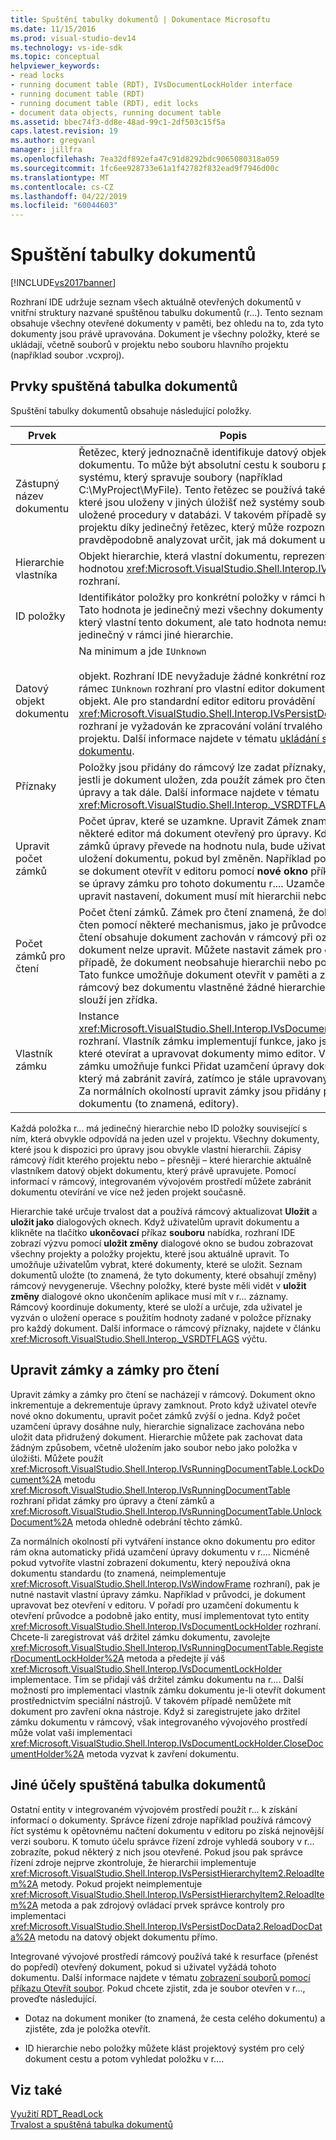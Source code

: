 ```yaml
---
title: Spuštění tabulky dokumentů | Dokumentace Microsoftu
ms.date: 11/15/2016
ms.prod: visual-studio-dev14
ms.technology: vs-ide-sdk
ms.topic: conceptual
helpviewer_keywords:
- read locks
- running document table (RDT), IVsDocumentLockHolder interface
- running document table (RDT)
- running document table (RDT), edit locks
- document data objects, running document table
ms.assetid: bbec74f3-dd8e-48ad-99c1-2df503c15f5a
caps.latest.revision: 19
ms.author: gregvanl
manager: jillfra
ms.openlocfilehash: 7ea32df892efa47c91d8292bdc9065080318a059
ms.sourcegitcommit: 1fc6ee928733e61a1f42782f832ead9f7946d00c
ms.translationtype: MT
ms.contentlocale: cs-CZ
ms.lasthandoff: 04/22/2019
ms.locfileid: "60044603"
---
```

# <a name="running-document-table"></a>Spuštění tabulky dokumentů
[!INCLUDE[vs2017banner](../../includes/vs2017banner.md)]

Rozhraní IDE udržuje seznam všech aktuálně otevřených dokumentů v vnitřní struktury nazvané spuštěnou tabulku dokumentů (r...). Tento seznam obsahuje všechny otevřené dokumenty v paměti, bez ohledu na to, zda tyto dokumenty jsou právě upravována. Dokument je všechny položky, které se ukládají, včetně souborů v projektu nebo souboru hlavního projektu (například soubor .vcxproj).  
  
## <a name="elements-of-the-running-document-table"></a>Prvky spuštěná tabulka dokumentů  
 Spuštění tabulky dokumentů obsahuje následující položky.  
  
|Prvek|Popis|  
|-------------|-----------------|  
|Zástupný název dokumentu|Řetězec, který jednoznačně identifikuje datový objekt dokumentu. To může být absolutní cestu k souboru pro projekt systému, který spravuje soubory (například C:\MyProject\MyFile). Tento řetězec se používá také pro projekty, které jsou uloženy v jiných úložišť než systémy souborů, jako jsou uložené procedury v databázi. V takovém případě systém projektu díky jedinečný řetězec, který může rozpoznat a pravděpodobně analyzovat určit, jak má dokument uložit.|  
|Hierarchie vlastníka|Objekt hierarchie, která vlastní dokumentu, reprezentovaný hodnotou <xref:Microsoft.VisualStudio.Shell.Interop.IVsHierarchy> rozhraní.|  
|ID položky|Identifikátor položky pro konkrétní položky v rámci hierarchie. Tato hodnota je jedinečný mezi všechny dokumenty v hierarchii, který vlastní tento dokument, ale tato hodnota nemusí být jedinečný v rámci jiné hierarchie.|  
|Datový objekt dokumentu|Na minimum a jde `IUnknown`<br /><br /> objekt. Rozhraní IDE nevyžaduje žádné konkrétní rozhraní nad rámec `IUnknown` rozhraní pro vlastní editor dokumentu datový objekt. Ale pro standardní editor editoru provádění <xref:Microsoft.VisualStudio.Shell.Interop.IVsPersistDocData2> rozhraní je vyžadován ke zpracování volání trvalého souboru z projektu. Další informace najdete v tématu [ukládání standardní dokumentu](../../extensibility/internals/saving-a-standard-document.md).|  
|Příznaky|Položky jsou přidány do rámcový lze zadat příznaky, které řídí, jestli je dokument uložen, zda použít zámek pro čtení nebo úpravy a tak dále. Další informace najdete v tématu <xref:Microsoft.VisualStudio.Shell.Interop._VSRDTFLAGS> výčtu.|  
|Upravit počet zámků|Počet úprav, které se uzamkne. Upravit Zámek znamená, že některé editor má dokument otevřený pro úpravy. Když počet zámků úpravy převede na hodnotu nula, bude uživatel vyzván k uložení dokumentu, pokud byl změněn. Například pokaždé, když se dokument otevřít v editoru pomocí **nové okno** příkazu, přidá se úpravy zámku pro tohoto dokumentu r.... Uzamčení zařízení upravit nastavení, dokument musí mít hierarchii nebo položky ID.|  
|Počet zámků pro čtení|Počet čtení zámků. Zámek pro čtení znamená, že dokument je čten pomocí některé mechanismus, jako je průvodce. Zámek pro čtení obsahuje dokument zachován v rámcový při označující, že dokument nelze upravit. Můžete nastavit zámek pro čtení i v případě, že dokument neobsahuje hierarchii nebo položky ID. Tato funkce umožňuje dokument otevřít v paměti a zadejte ho na rámcový bez dokumentu vlastněné žádné hierarchie. Tato funkce slouží jen zřídka.|  
|Vlastník zámku|Instance <xref:Microsoft.VisualStudio.Shell.Interop.IVsDocumentLockHolder> rozhraní. Vlastník zámku implementují funkce, jako jsou průvodci, které otevírat a upravovat dokumenty mimo editor. Vlastník zámku umožňuje funkci Přidat uzamčení úpravy dokumentu, který má zabránit zavírá, zatímco je stále upravovaný dokumentu. Za normálních okolností upravit zámky jsou přidány pouze okna dokumentu (to znamená, editory).|  
  
 Každá položka r... má jedinečný hierarchie nebo ID položky související s ním, která obvykle odpovídá na jeden uzel v projektu. Všechny dokumenty, které jsou k dispozici pro úpravy jsou obvykle vlastní hierarchii. Zápisy rámcový řídit kterého projektu nebo – přesněji – které hierarchie aktuálně vlastníkem datový objekt dokumentu, který právě upravujete. Pomocí informací v rámcový, integrovaném vývojovém prostředí můžete zabránit dokumentu otevírání ve více než jeden projekt současně.  
  
 Hierarchie také určuje trvalost dat a používá rámcový aktualizovat **Uložit** a **uložit jako** dialogových oknech. Když uživatelům upravit dokumentu a klikněte na tlačítko **ukončovací** příkaz **souboru** nabídka, rozhraní IDE zobrazí výzvu pomocí **uložit změny** dialogové okno se budou zobrazovat všechny projekty a položky projektu, které jsou aktuálně upravit. To umožňuje uživatelům vybrat, které dokumenty, které se uložit. Seznam dokumentů uložte (to znamená, že tyto dokumenty, které obsahují změny) rámcový nevygeneruje. Všechny položky, které byste měli vidět v **uložit změny** dialogové okno ukončením aplikace musí mít v r... záznamy. Rámcový koordinuje dokumenty, které se uloží a určuje, zda uživatel je vyzván o uložení operace s použitím hodnoty zadané v položce příznaky pro každý dokument. Další informace o rámcový příznaky, najdete v článku <xref:Microsoft.VisualStudio.Shell.Interop._VSRDTFLAGS> výčtu.  
  
## <a name="edit-locks-and-read-locks"></a>Upravit zámky a zámky pro čtení  
 Upravit zámky a zámky pro čtení se nacházejí v rámcový. Dokument okno inkrementuje a dekrementuje úpravy zamknout. Proto když uživatel otevře nové okno dokumentu, upravit počet zámků zvýší o jedna. Když počet uzamčení úpravy dosáhne nuly, hierarchie signalizace zachována nebo uložit data přidružený dokument. Hierarchie můžete pak zachovat data žádným způsobem, včetně uložením jako soubor nebo jako položka v úložišti. Můžete použít <xref:Microsoft.VisualStudio.Shell.Interop.IVsRunningDocumentTable.LockDocument%2A> metodu <xref:Microsoft.VisualStudio.Shell.Interop.IVsRunningDocumentTable> rozhraní přidat zámky pro úpravy a čtení zámků a <xref:Microsoft.VisualStudio.Shell.Interop.IVsRunningDocumentTable.UnlockDocument%2A> metoda ohledně odebrání těchto zámků.  
  
 Za normálních okolností při vytváření instance okno dokumentu pro editor rám okna automaticky přidá uzamčení úpravy dokumentu v r.... Nicméně pokud vytvoříte vlastní zobrazení dokumentu, který nepoužívá okna dokumentu standardu (to znamená, neimplementuje <xref:Microsoft.VisualStudio.Shell.Interop.IVsWindowFrame> rozhraní), pak je nutné nastavit vlastní úpravy zámku. Například v průvodci, je dokument upravovat bez otevření v editoru. V pořadí pro uzamčení dokumentu k otevření průvodce a podobně jako entity, musí implementovat tyto entity <xref:Microsoft.VisualStudio.Shell.Interop.IVsDocumentLockHolder> rozhraní. Chcete-li zaregistrovat váš držitel zámku dokumentu, zavolejte <xref:Microsoft.VisualStudio.Shell.Interop.IVsRunningDocumentTable.RegisterDocumentLockHolder%2A> metoda a předejte jí váš <xref:Microsoft.VisualStudio.Shell.Interop.IVsDocumentLockHolder> implementace. Tím se přidají váš držitel zámku dokumentu na r.... Další možností pro implementaci vlastník zámku dokumentu je-li otevřít dokument prostřednictvím speciální nástrojů. V takovém případě nemůžete mít dokument pro zavření okna nástroje. Když si zaregistrujete jako držitel zámku dokumentu v rámcový, však integrovaného vývojového prostředí může volat vaši implementaci <xref:Microsoft.VisualStudio.Shell.Interop.IVsDocumentLockHolder.CloseDocumentHolder%2A> metoda vyzvat k zavření dokumentu.  
  
## <a name="other-uses-of-the-running-document-table"></a>Jiné účely spuštěná tabulka dokumentů  
 Ostatní entity v integrovaném vývojovém prostředí použít r... k získání informací o dokumenty. Správce řízení zdroje například používá rámcový říct systému k opětovnému načtení dokumentu v editoru po získá nejnovější verzi souboru. K tomuto účelu správce řízení zdroje vyhledá soubory v r... zobrazíte, pokud některý z nich jsou otevřené. Pokud jsou pak správce řízení zdroje nejprve zkontroluje, že hierarchii implementuje <xref:Microsoft.VisualStudio.Shell.Interop.IVsPersistHierarchyItem2.ReloadItem%2A> metody. Pokud projekt neimplementuje <xref:Microsoft.VisualStudio.Shell.Interop.IVsPersistHierarchyItem2.ReloadItem%2A> metoda a pak zdrojový ovládací prvek správce kontroly pro implementaci <xref:Microsoft.VisualStudio.Shell.Interop.IVsPersistDocData2.ReloadDocData%2A> metodu na datový objekt dokumentu přímo.  
  
 Integrované vývojové prostředí rámcový používá také k resurface (přenést do popředí) otevřený dokument, pokud si uživatel vyžádá tohoto dokumentu. Další informace najdete v tématu [zobrazení souborů pomocí příkazu Otevřít soubor](../../extensibility/internals/displaying-files-by-using-the-open-file-command.md). Pokud chcete zjistit, zda je soubor otevřen v r..., proveďte následující.  
  
- Dotaz na dokument moniker (to znamená, že cesta celého dokumentu) a zjistěte, zda je položka otevřít.  
  
- ID hierarchie nebo položky můžete klást projektový systém pro celý dokument cestu a potom vyhledat položku v r....  
  
## <a name="see-also"></a>Viz také  
 [Využití RDT_ReadLock](../../extensibility/internals/rdt-readlock-usage.md)   
 [Trvalost a spuštěná tabulka dokumentů](../../extensibility/internals/persistence-and-the-running-document-table.md)

